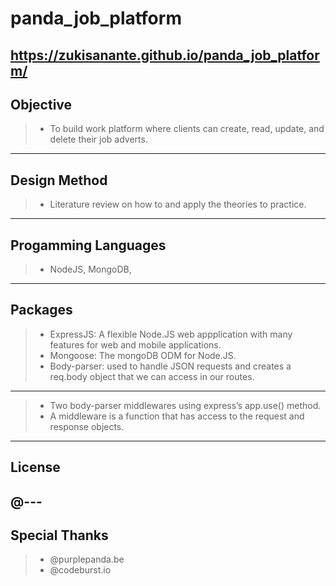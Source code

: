 # panda_job_platform
https://zukisanante.github.io/panda_job_platform/
---
## Objective
>- To build work platform where clients can create, read, update, and delete their job adverts.
---
## Design Method
>- Literature review on how to and apply the theories to practice.
---
## Progamming Languages
>- NodeJS, MongoDB, 
---
## Packages
>- ExpressJS: A flexible Node.JS web appplication with many features for web and mobile applications.
>- Mongoose: The mongoDB ODM for Node.JS.
>- Body-parser: used to handle JSON requests and creates a req.body object that we can access in our routes.
---
>- Two body-parser middlewares using express’s app.use() method.
>- A middleware is a function that has access to the request and response objects.
---
## License
@---
---
## Special Thanks
>- @purplepanda.be
>- @codeburst.io
